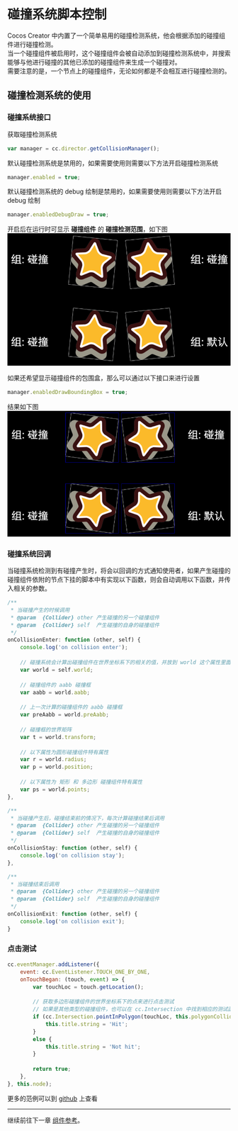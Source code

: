 # 碰撞系统脚本控制

Cocos Creator 中内置了一个简单易用的碰撞检测系统，他会根据添加的碰撞组件进行碰撞检测。   
当一个碰撞组件被启用时，这个碰撞组件会被自动添加到碰撞检测系统中，并搜索能够与他进行碰撞的其他已添加的碰撞组件来生成一个碰撞对。   
需要注意的是，一个节点上的碰撞组件，无论如何都是不会相互进行碰撞检测的。   

## 碰撞检测系统的使用

### 碰撞系统接口

获取碰撞检测系统
```javascript
var manager = cc.director.getCollisionManager();
```


默认碰撞检测系统是禁用的，如果需要使用则需要以下方法开启碰撞检测系统
```javascript
manager.enabled = true;
```


默认碰撞检测系统的 debug 绘制是禁用的，如果需要使用则需要以下方法开启 debug 绘制
```javascript
manager.enabledDebugDraw = true;
```
开启后在运行时可显示 **碰撞组件** 的 **碰撞检测范围**，如下图   
<a href="collision-manager/draw-debug.png"><img src="collision-manager/draw-debug.png"></a>


如果还希望显示碰撞组件的包围盒，那么可以通过以下接口来进行设置
```javascript
manager.enabledDrawBoundingBox = true;
```
结果如下图   
<a href="collision-manager/draw-bounding-box.png"><img src="collision-manager/draw-bounding-box.png"></a>


### 碰撞系统回调

当碰撞系统检测到有碰撞产生时，将会以回调的方式通知使用者，如果产生碰撞的碰撞组件依附的节点下挂的脚本中有实现以下函数，则会自动调用以下函数，并传入相关的参数。

```javascript
/**
 * 当碰撞产生的时候调用
 * @param  {Collider} other 产生碰撞的另一个碰撞组件
 * @param  {Collider} self  产生碰撞的自身的碰撞组件
 */
onCollisionEnter: function (other, self) {
    console.log('on collision enter');

    // 碰撞系统会计算出碰撞组件在世界坐标系下的相关的值，并放到 world 这个属性里面
    var world = self.world;

    // 碰撞组件的 aabb 碰撞框
    var aabb = world.aabb;

    // 上一次计算的碰撞组件的 aabb 碰撞框
    var preAabb = world.preAabb;

    // 碰撞框的世界矩阵
    var t = world.transform;

    // 以下属性为圆形碰撞组件特有属性
    var r = world.radius;
    var p = world.position;

    // 以下属性为 矩形 和 多边形 碰撞组件特有属性
    var ps = world.points;
},
```

```javascript
/**
 * 当碰撞产生后，碰撞结束前的情况下，每次计算碰撞结果后调用
 * @param  {Collider} other 产生碰撞的另一个碰撞组件
 * @param  {Collider} self  产生碰撞的自身的碰撞组件
 */
onCollisionStay: function (other, self) {
    console.log('on collision stay');
},
```
   
```javascript
/**
 * 当碰撞结束后调用
 * @param  {Collider} other 产生碰撞的另一个碰撞组件
 * @param  {Collider} self  产生碰撞的自身的碰撞组件
 */
onCollisionExit: function (other, self) {
    console.log('on collision exit');
}
```


### 点击测试

```javascript
cc.eventManager.addListener({
    event: cc.EventListener.TOUCH_ONE_BY_ONE,
    onTouchBegan: (touch, event) => {
        var touchLoc = touch.getLocation();

        // 获取多边形碰撞组件的世界坐标系下的点来进行点击测试
        // 如果是其他类型的碰撞组件，也可以在 cc.Intersection 中找到相应的测试函数
        if (cc.Intersection.pointInPolygon(touchLoc, this.polygonCollider.world.points)) {
            this.title.string = 'Hit';
        }
        else {
            this.title.string = 'Not hit';
        }

        return true;
    },
}, this.node);
```


更多的范例可以到 [github](https://github.com/cocos-creator/example-cases/tree/master/assets/cases/collider) 上查看

---

继续前往下一章 [组件参考](../components/index.md)。
